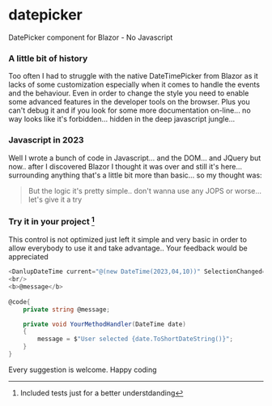 # datepicker
DatePicker component for Blazor - No Javascript

### A little bit of history
Too often I had to struggle with the native DateTimePicker from Blazor as it lacks of some customization especially when it comes to handle the events and the behaviour. Even in order to change the style you need to enable some advanced features in the developer tools on the browser. Plus you can't debug it and if you look for some more documentation on-line... no way looks like it's forbidden... hidden in the deep javascript jungle...

### Javascript in 2023
 Well I wrote a bunch of code in Javascript... and the DOM...  and JQuery but now.. after I discovered Blazor I thought it was over and still it's here... surrounding anything that's a little bit more than basic... so my thought was:
 > But the logic it's pretty simple.. don't wanna use any JOPS or worse... let's give it a try

### Try it in your project [^1]
This control is not optimized just left it simple and very basic in order to allow everybody to use it and take advantage.. 
Your feedback would be appreciated

```c#
<DanlupDateTime current="@(new DateTime(2023,04,10))" SelectionChanged="YourMethodHandler"></DanlupDateTime>
<br/>
<b>@message</b>
  
@code{
    private string @message;

    private void YourMethodHandler(DateTime date)
    {
        message = $"User selected {date.ToShortDateString()}";
    }
}
```

Every suggestion is welcome.
Happy coding



[^1]: Included tests just for a better understdanding

